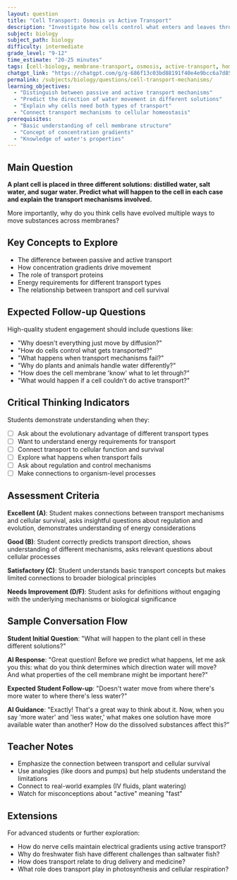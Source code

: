```yaml
---
layout: question
title: "Cell Transport: Osmosis vs Active Transport"
description: "Investigate how cells control what enters and leaves through their membranes"
subject: biology
subject_path: biology
difficulty: intermediate
grade_level: "9-12"
time_estimate: "20-25 minutes"
tags: [cell-biology, membrane-transport, osmosis, active-transport, homeostasis]
chatgpt_link: "https://chatgpt.com/g/g-686f13c03bd88191f40e4e9bcc6a7d85-noesis-biology-tutor"
permalink: /subjects/biology/questions/cell-transport-mechanisms/
learning_objectives:
  - "Distinguish between passive and active transport mechanisms"
  - "Predict the direction of water movement in different solutions"
  - "Explain why cells need both types of transport"
  - "Connect transport mechanisms to cellular homeostasis"
prerequisites:
  - "Basic understanding of cell membrane structure"
  - "Concept of concentration gradients"
  - "Knowledge of water's properties"
---
```


## Main Question
**A plant cell is placed in three different solutions: distilled water, salt water, and sugar water. Predict what will happen to the cell in each case and explain the transport mechanisms involved.**

More importantly, why do you think cells have evolved multiple ways to move substances across membranes?

## Key Concepts to Explore
- The difference between passive and active transport
- How concentration gradients drive movement
- The role of transport proteins
- Energy requirements for different transport types
- The relationship between transport and cell survival

## Expected Follow-up Questions
High-quality student engagement should include questions like:
- "Why doesn't everything just move by diffusion?"
- "How do cells control what gets transported?"
- "What happens when transport mechanisms fail?"
- "Why do plants and animals handle water differently?"
- "How does the cell membrane 'know' what to let through?"
- "What would happen if a cell couldn't do active transport?"

## Critical Thinking Indicators
Students demonstrate understanding when they:
- [ ] Ask about the evolutionary advantage of different transport types
- [ ] Want to understand energy requirements for transport
- [ ] Connect transport to cellular function and survival
- [ ] Explore what happens when transport fails
- [ ] Ask about regulation and control mechanisms
- [ ] Make connections to organism-level processes

## Assessment Criteria
**Excellent (A)**: Student makes connections between transport mechanisms and cellular survival, asks insightful questions about regulation and evolution, demonstrates understanding of energy considerations

**Good (B)**: Student correctly predicts transport direction, shows understanding of different mechanisms, asks relevant questions about cellular processes

**Satisfactory (C)**: Student understands basic transport concepts but makes limited connections to broader biological principles

**Needs Improvement (D/F)**: Student asks for definitions without engaging with the underlying mechanisms or biological significance

## Sample Conversation Flow
**Student Initial Question**: "What will happen to the plant cell in these different solutions?"

**AI Response**: "Great question! Before we predict what happens, let me ask you this: what do you think determines which direction water will move? And what properties of the cell membrane might be important here?"

**Expected Student Follow-up**: "Doesn't water move from where there's more water to where there's less water?"

**AI Guidance**: "Exactly! That's a great way to think about it. Now, when you say 'more water' and 'less water,' what makes one solution have more available water than another? How do the dissolved substances affect this?"

## Teacher Notes
- Emphasize the connection between transport and cellular survival
- Use analogies (like doors and pumps) but help students understand the limitations
- Connect to real-world examples (IV fluids, plant watering)
- Watch for misconceptions about "active" meaning "fast"

## Extensions
For advanced students or further exploration:
- How do nerve cells maintain electrical gradients using active transport?
- Why do freshwater fish have different challenges than saltwater fish?
- How does transport relate to drug delivery and medicine?
- What role does transport play in photosynthesis and cellular respiration?
